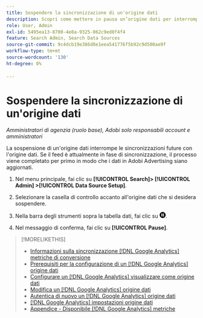 ```yaml
---
title: Sospendere la sincronizzazione di un'origine dati
description: Scopri come mettere in pausa un’origine dati per interrompere la sincronizzazione.
role: User, Admin
exl-id: 5495ea13-8700-4e8a-9325-062c9ed8f4f4
feature: Search Admin, Search Data Sources
source-git-commit: 9c4dcb19e386d8e1eea541776f5b92c9d500ae9f
workflow-type: tm+mt
source-wordcount: '130'
ht-degree: 0%

---
```


# Sospendere la sincronizzazione di un&#39;origine dati

*Amministratori di agenzia (ruolo base), Adobi solo responsabili account e amministratori*

La sospensione di un&#39;origine dati interrompe le sincronizzazioni future con l&#39;origine dati. Se il feed è attualmente in fase di sincronizzazione, il processo viene completato per primo in modo che i dati in Adobi Advertising siano aggiornati.

1. Nel menu principale, fai clic su **[!UICONTROL Search]> [!UICONTROL Admin] >[!UICONTROL Data Source Setup]**.

1. Selezionare la casella di controllo accanto all&#39;origine dati che si desidera sospendere.

1. Nella barra degli strumenti sopra la tabella dati, fai clic su ![Pausa](/help/search-social-commerce/assets/pause.png "Pausa").

1. Nel messaggio di conferma, fai clic su **[!UICONTROL Pause]**.

>[!MORELIKETHIS]
>
>* [Informazioni sulla sincronizzazione [!DNL Google Analytics] metriche di conversione](data-source-about.md)
>* [Prerequisiti per la configurazione di un [!DNL Google Analytics] origine dati](data-source-prerequisites.md)
>* [Configurare un [!DNL Google Analytics] visualizzare come origine dati](data-source-configure.md)
>* [Modifica un [!DNL Google Analytics] origine dati](data-source-edit.md)
>* [Autentica di nuovo un [!DNL Google Analytics] origine dati](data-source-reauthenticate.md)
>* [[!DNL Google Analytics] impostazioni origine dati](data-source-settings.md)
>* [Appendice - Disponibile [!DNL Google Analytics] metriche](data-source-ga-metrics.md)
